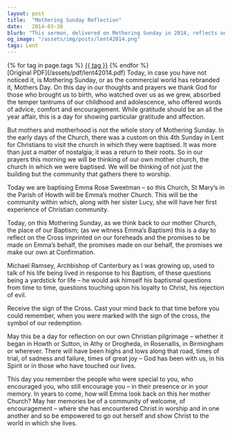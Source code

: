 ```yaml
---
layout: post
title:  "Mothering Sunday Reflection"
date:   2014-03-30
blurb: "This sermon, delivered on Mothering Sunday in 2014, reflects on the significance of the day beyond the commercialized 'Mother's Day'. It emphasizes the importance of gratitude for those who nurtured us, as well as the spiritual significance of returning to our 'mother church'. The sermon also includes a baptism and a reflection on the Christian journey, reminding us of the promises made at baptism and the importance of living in response to these promises."
og_image: "/assets/img/posts/lent42014.png"
tags: Lent
---    
```

<div class="tag-pills">
    {% for tag in page.tags %}
    <a href="{{ site.baseurl }}/tag/{{ tag | slugify }}" class="tag-pill">{{ tag }}</a>
    {% endfor %}
</div>
[Original PDF](/assets/pdf/lent42014.pdf)
Today, in case you have not noticed it, is Mothering Sunday, or as the commercial world has rebranded it, Mothers Day. On this day in our thoughts and prayers we thank God for those who brought us to birth, who watched over us as we grew, absorbed the temper tantrums of our childhood and adolescence, who offered words of advice, comfort and encouragement. While gratitude should be an all the year affair, this is a day for showing particular gratitude and affection.

But mothers and motherhood is not the whole story of Mothering Sunday. In the early days of the Church, there was a custom on this 4th Sunday in Lent for Christians to visit the church in which they were baptised. It was more than just a matter of nostalgia; it was a return to their roots. So in our prayers this morning we will be thinking of our own mother church, the church in which we were baptised. We will be thinking of not just the building but the community that gathers there to worship.

Today we are baptising Emma Rose Sweetman – so this Church, St Mary’s in the Parish of Howth will be Emma’s mother Church. This will be the community within which, along with her sister Lucy, she will have her first experience of Christian community.

Today, on this Mothering Sunday, as we think back to our mother Church, the place of our Baptism; (as we witness Emma’s Baptism) this is a day to reflect on the Cross imprinted on our foreheads and the promises to be made on Emma’s behalf, the promises made on our behalf, the promises we make our own at Confirmation.

Michael Ramsey, Archbishop of Canterbury as I was growing up, used to talk of his life being lived in response to his Baptism, of these questions being a yardstick for life – he would ask himself his baptismal questions from time to time, questions touching upon his loyalty to Christ, his rejection of evil.

Receive the sign of the Cross. Cast your mind back to that time before you could remember, when you were marked with the sign of the cross, the symbol of our redemption.

May this be a day for reflection on our own Christian pilgrimage – whether it began in Howth or Sutton, in Athy or Drogheda, in Rosenallis, in Birmingham or wherever. There will have been highs and lows along that road, times of trial, of sadness and failure, times of great joy – God has been with us, in his Spirit or in those who have touched our lives.

This day you remember the people who were special to you, who encouraged you, who still encourage you – in their presence or in your memory. In years to come, how will Emma look back on this her mother Church? May her memories be of a community of welcome, of encouragement – where she has encountered Christ in worship and in one another and so be empowered to go out herself and show Christ to the world in which she lives.
